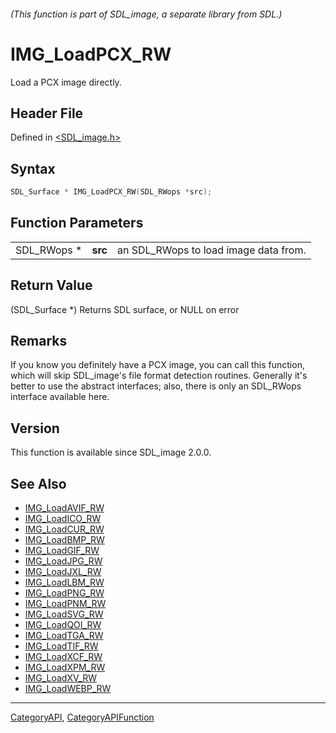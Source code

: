 ###### (This function is part of SDL_image, a separate library from SDL.)
# IMG_LoadPCX_RW

Load a PCX image directly.

## Header File

Defined in [<SDL_image.h>](https://github.com/libsdl-org/SDL_image/blob/SDL2/include/SDL_image.h)

## Syntax

```c
SDL_Surface * IMG_LoadPCX_RW(SDL_RWops *src);
```

## Function Parameters

|             |         |                                       |
| ----------- | ------- | ------------------------------------- |
| SDL_RWops * | **src** | an SDL_RWops to load image data from. |

## Return Value

(SDL_Surface *) Returns SDL surface, or NULL on error

## Remarks

If you know you definitely have a PCX image, you can call this function,
which will skip SDL_image's file format detection routines. Generally it's
better to use the abstract interfaces; also, there is only an SDL_RWops
interface available here.

## Version

This function is available since SDL_image 2.0.0.

## See Also

- [IMG_LoadAVIF_RW](IMG_LoadAVIF_RW)
- [IMG_LoadICO_RW](IMG_LoadICO_RW)
- [IMG_LoadCUR_RW](IMG_LoadCUR_RW)
- [IMG_LoadBMP_RW](IMG_LoadBMP_RW)
- [IMG_LoadGIF_RW](IMG_LoadGIF_RW)
- [IMG_LoadJPG_RW](IMG_LoadJPG_RW)
- [IMG_LoadJXL_RW](IMG_LoadJXL_RW)
- [IMG_LoadLBM_RW](IMG_LoadLBM_RW)
- [IMG_LoadPNG_RW](IMG_LoadPNG_RW)
- [IMG_LoadPNM_RW](IMG_LoadPNM_RW)
- [IMG_LoadSVG_RW](IMG_LoadSVG_RW)
- [IMG_LoadQOI_RW](IMG_LoadQOI_RW)
- [IMG_LoadTGA_RW](IMG_LoadTGA_RW)
- [IMG_LoadTIF_RW](IMG_LoadTIF_RW)
- [IMG_LoadXCF_RW](IMG_LoadXCF_RW)
- [IMG_LoadXPM_RW](IMG_LoadXPM_RW)
- [IMG_LoadXV_RW](IMG_LoadXV_RW)
- [IMG_LoadWEBP_RW](IMG_LoadWEBP_RW)

----
[CategoryAPI](CategoryAPI), [CategoryAPIFunction](CategoryAPIFunction)

